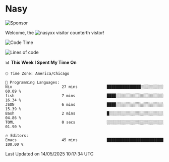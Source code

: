 # Nasy

<!--
<p align="center">
<img height="200" src="https://github-readme-stats.vercel.app/api?username=nasyxx&count_private=true&show_icons=true&theme=dracula&include_all_commits=true"/>
<img height="200" src="https://github-readme-stats.vercel.app/api/top-langs/?username=nasyxx&theme=dracula&hide=html,jupyter+notebook&count_private=true&show_icons=true"/>
</p>

  
----------------
-->

![Sponsor](https://img.shields.io/static/v1.svg?label=Sponsor&message=%E2%9D%A4&logo=GitHub&style=flat&color=pink)
 
Welcome, the ![nasyxx visitor counter](https://count.getloli.com/get/@nasyxx?theme=rule34)th vistor!
 
<!--START_SECTION:waka-->
![Code Time](http://img.shields.io/badge/Code%20Time-4%2C748%20hrs%2049%20mins-blue)

![Lines of code](https://img.shields.io/badge/From%20Hello%20World%20I%27ve%20Written-6.3%20million%20lines%20of%20code-blue)

📊 **This Week I Spent My Time On** 

```text
🕑︎ Time Zone: America/Chicago

💬 Programming Languages: 
Nix                      27 mins             ███████████████░░░░░░░░░░   60.09 % 
fish                     7 mins              ████░░░░░░░░░░░░░░░░░░░░░   16.34 % 
JSON                     6 mins              ████░░░░░░░░░░░░░░░░░░░░░   15.39 % 
Bash                     2 mins              █░░░░░░░░░░░░░░░░░░░░░░░░   04.86 % 
TOML                     0 secs              ░░░░░░░░░░░░░░░░░░░░░░░░░   01.90 % 

🔥 Editors: 
Emacs                    45 mins             █████████████████████████   100.00 % 
```


 Last Updated on 14/05/2025 10:17:34 UTC
<!--END_SECTION:waka-->

<!-- ![visitors](https://visitor-badge.laobi.icu/badge?page_id=nasyxx.nasyxx) -->
